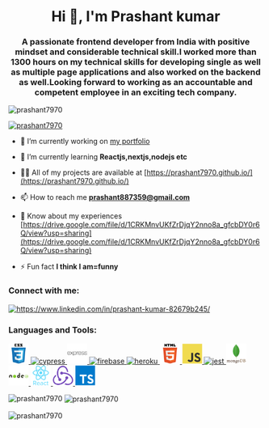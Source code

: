 



<h1 align="center">Hi 👋, I'm Prashant kumar</h1>
<h3 align="center">A passionate frontend developer from India with positive mindset and
considerable technical skill.I worked more than 1300 hours
on my technical skills for developing single as well as
multiple page applications and also worked on the backend
as well.Looking forward to working as an accountable and
competent employee in an exciting tech company.</h3>

<p align="left"> <img src="https://komarev.com/ghpvc/?username=prashant7970&label=Profile%20views&color=0e75b6&style=flat" alt="prashant7970" /> </p>

<p align="left"> <a href="https://github.com/ryo-ma/github-profile-trophy"><img src="https://github-profile-trophy.vercel.app/?username=prashant7970" alt="prashant7970" /></a> </p>

- 🔭 I’m currently working on [my portfolio](https://prashant7970.github.io/)

- 🌱 I’m currently learning **Reactjs,nextjs,nodejs etc**

- 👨‍💻 All of my projects are available at [https://prashant7970.github.io/](https://prashant7970.github.io/)

- 📫 How to reach me **prashant887359@gmail.com**

- 📄 Know about my experiences [https://drive.google.com/file/d/1CRKMnvUKfZrDjqY2nno8a_gfcbDY0r6Q/view?usp=sharing](https://drive.google.com/file/d/1CRKMnvUKfZrDjqY2nno8a_gfcbDY0r6Q/view?usp=sharing)

- ⚡ Fun fact **I think I am=funny**

<h3 align="left">Connect with me:</h3>
<p align="left">
<a href="https://www.linkedin.com/feed/?trk=404_page" target="blank"><img align="center" src="https://raw.githubusercontent.com/rahuldkjain/github-profile-readme-generator/master/src/images/icons/Social/linked-in-alt.svg" alt="https://www.linkedin.com/in/prashant-kumar-82679b245/" height="30" width="40" /></a>
</p>

<h3 align="left">Languages and Tools:</h3>
<p align="left"> <a href="https://www.w3schools.com/css/" target="_blank" rel="noreferrer"> <img src="https://raw.githubusercontent.com/devicons/devicon/master/icons/css3/css3-original-wordmark.svg" alt="css3" width="40" height="40"/> </a> <a href="https://www.cypress.io" target="_blank" rel="noreferrer"> <img src="https://raw.githubusercontent.com/simple-icons/simple-icons/6e46ec1fc23b60c8fd0d2f2ff46db82e16dbd75f/icons/cypress.svg" alt="cypress" width="40" height="40"/> </a> <a href="https://expressjs.com" target="_blank" rel="noreferrer"> <img src="https://raw.githubusercontent.com/devicons/devicon/master/icons/express/express-original-wordmark.svg" alt="express" width="40" height="40"/> </a> <a href="https://firebase.google.com/" target="_blank" rel="noreferrer"> <img src="https://www.vectorlogo.zone/logos/firebase/firebase-icon.svg" alt="firebase" width="40" height="40"/> </a> <a href="https://heroku.com" target="_blank" rel="noreferrer"> <img src="https://www.vectorlogo.zone/logos/heroku/heroku-icon.svg" alt="heroku" width="40" height="40"/> </a> <a href="https://www.w3.org/html/" target="_blank" rel="noreferrer"> <img src="https://raw.githubusercontent.com/devicons/devicon/master/icons/html5/html5-original-wordmark.svg" alt="html5" width="40" height="40"/> </a> <a href="https://developer.mozilla.org/en-US/docs/Web/JavaScript" target="_blank" rel="noreferrer"> <img src="https://raw.githubusercontent.com/devicons/devicon/master/icons/javascript/javascript-original.svg" alt="javascript" width="40" height="40"/> </a> <a href="https://jestjs.io" target="_blank" rel="noreferrer"> <img src="https://www.vectorlogo.zone/logos/jestjsio/jestjsio-icon.svg" alt="jest" width="40" height="40"/> </a> <a href="https://www.mongodb.com/" target="_blank" rel="noreferrer"> <img src="https://raw.githubusercontent.com/devicons/devicon/master/icons/mongodb/mongodb-original-wordmark.svg" alt="mongodb" width="40" height="40"/> </a> <a href="https://nodejs.org" target="_blank" rel="noreferrer"> <img src="https://raw.githubusercontent.com/devicons/devicon/master/icons/nodejs/nodejs-original-wordmark.svg" alt="nodejs" width="40" height="40"/> </a> <a href="https://reactjs.org/" target="_blank" rel="noreferrer"> <img src="https://raw.githubusercontent.com/devicons/devicon/master/icons/react/react-original-wordmark.svg" alt="react" width="40" height="40"/> </a> <a href="https://redux.js.org" target="_blank" rel="noreferrer"> <img src="https://raw.githubusercontent.com/devicons/devicon/master/icons/redux/redux-original.svg" alt="redux" width="40" height="40"/> </a> <a href="https://www.typescriptlang.org/" target="_blank" rel="noreferrer"> <img src="https://raw.githubusercontent.com/devicons/devicon/master/icons/typescript/typescript-original.svg" alt="typescript" width="40" height="40"/> </a> </p>

<p><img align="left" src="https://github-readme-stats.vercel.app/api/top-langs?username=prashant7970&show_icons=true&locale=en&layout=compact" alt="prashant7970" /></p>

<p>&nbsp;<img align="center" src="https://github-readme-stats.vercel.app/api?username=prashant7970&show_icons=true&locale=en" alt="prashant7970" /></p>

<img align="center" src="http://github-readme-streak-stats.herokuapp.com/?user=prashant7970&theme=dark&background=000000" alt="prashant7970" />

